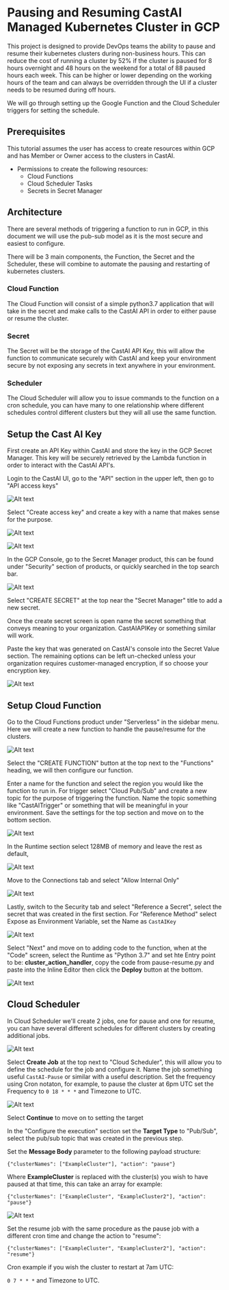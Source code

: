 # Pausing and Resuming CastAI Managed Kubernetes Cluster in GCP

This project is designed to provide DevOps teams the ability to pause and resume their kubernetes clusters during non-business hours. This can reduce the cost of running a cluster by 52% if the cluster is paused for 8 hours overnight and 48 hours on the weekend for a total of 88 paused hours each week. This can be higher or lower depending on the working hours of the team and can always be overridden through the UI if a cluster needs to be resumed during off hours. 

We will go through setting up the Google Function and the Cloud Scheduler triggers for setting the schedule. 

## Prerequisites
This tutorial assumes the user has access to create resources within GCP and has Member or Owner access to the clusters in CastAI. 
- Permissions to create the following resources:
    * Cloud Functions
    * Cloud Scheduler Tasks
    * Secrets in Secret Manager

## Architecture

There are several methods of triggering a function to run in GCP, in this document we will use the pub-sub model as it is the most secure and easiest to configure. 

There will be 3 main components, the Function, the Secret and the Scheduler, these will combine to automate the pausing and restarting of kubernetes clusters. 

### Cloud Function
The Cloud Function will consist of a simple python3.7 application that will take in the secret and make calls to the CastAI API in order to either pause or resume the cluster. 

### Secret
The Secret will be the storage of the CastAI API Key, this will allow the function to communicate securely with CastAI and keep your environment secure by not exposing any secrets in text anywhere in your environment. 

### Scheduler
The Cloud Scheduler will allow you to issue commands to the function on a cron schedule, you can have many to one relationship where different schedules control different clusters but they will all use the same function. 

## Setup the Cast AI Key

First create an API Key within CastAI and store the key in the GCP Secret Manager. This key will be securely retrieved by the Lambda function in order to interact with the CastAI API's. 

Login to the CastAI UI, go to the "API" section in the upper left, then go to "API access keys"

![Alt text](./../images/api-key-menu.png "api-key")

Select "Create access key" and create a key with a name that makes sense for the purpose. 

![Alt text](../images/create-api-key.png "create-api-key")

![Alt text](../images/name-api-key.png "name-api-key")

In the GCP Console, go to the Secret Manager product, this can be found under "Security" section of products, or quickly searched in the top search bar. 

![Alt text](../images/secret-manager.png "secret-manager")

Select "CREATE SECRET" at the top near the "Secret Manager" title to add a new secret. 

Once the create secret screen is open name the secret something that conveys meaning to your organization. CastAIAPIKey or something similar will work. 

Paste the key that was generated on CastAI's console into the Secret Value section. The remaining options can be left un-checked unless your organization requires customer-managed encryption, if so choose your encryption key. 

![Alt text](../images/create-castai-secret.png "create-castai-secret")

## Setup Cloud Function

Go to the Cloud Functions product under "Serverless" in the sidebar menu. Here we will create a new function to handle the pause/resume for the clusters. 

![Alt text](../images/create-function.png "create-function")

Select the "CREATE FUNCTION" button at the top next to the "Functions" heading, we will then configure our function. 

Enter a name for the function and select the region you would like the function to run in. For trigger select "Cloud Pub/Sub" and create a new topic for the purpose of triggering the function. Name the topic something like "CastAITrigger" or something that will be meaningful in your environment. Save the settings for the top section and move on to the bottom section. 

![Alt text](../images/create-function2.png "create-function2")

In the Runtime section select 128MB of memory and leave the rest as default, 

![Alt text](../images/function-runtime.png "function-runtime")

Move to the Connections tab and select "Allow Internal Only"

![Alt text](../images/function-connections.png "function-connections")

Lastly, switch to the Security tab and select "Reference a Secret", select the secret that was created in the first section. For "Reference Method" select Expose as Environment Variable, set the Name as `CastAIKey`

![Alt text](../images/function-security.png "function-security")

Select "Next" and move on to adding code to the function, when at the "Code" screen, select the Runtime as "Python 3.7" and set hte Entry point to be: **cluster_action_handler**, copy the code from pause-resume.py and paste into the Inline Editor then click the **Deploy** button at the bottom. 

![Alt text](../images/function-code.png "function-code")

## Cloud Scheduler

In Cloud Scheduler we'll create 2 jobs, one for pause and one for resume, you can have several different schedules for different clusters by creating additional jobs. 

![Alt text](../images/cloud-scheduler.png "cloud-scheduler")

Select **Create Job** at the top next to "Cloud Scheduler", this will allow you to define the schedule for the job and configure it. 
Name the job something useful `CastAI-Pause` or similar with a useful description. 
Set the frequency using Cron notaton, for example, to pause the cluster at 6pm UTC set the Frequency to `0 18 * * *` and Timezone to UTC. 

![Alt text](../images/cloud-scheduler2.png "cloud-scheduler2")

Select **Continue** to move on to setting the target

In the "Configure the execution" section set the **Target Type** to "Pub/Sub", select the pub/sub topic that was created in the previous step. 

Set the **Message Body** parameter to the following payload structure: 

```{"clusterNames": ["ExampleCluster"], "action": "pause"}```

Where **ExampleCluster** is replaced with the cluster(s) you wish to have paused at that time, this can take an array for example: 

```{"clusterNames": ["ExampleCluster", "ExampleCluster2"], "action": "pause"}```

![Alt text](../images/cloud-scheduler-target.png "cloud-scheduler-target")

Set the resume job with the same procedure as the pause job with a different cron time and change the action to "resume": 

```{"clusterNames": ["ExampleCluster", "ExampleCluster2"], "action": "resume"}```

Cron example if you wish the cluster to restart at 7am UTC: 

`0 7 * * *` and Timezone to UTC. 
